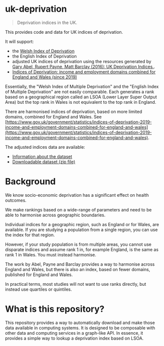 # uk-deprivation

> Deprivation indices in the UK.


This provides code and data for UK indices of deprivation.

It will support:

* the [Welsh Index of Deprivation](https://gov.wales/welsh-index-multiple-deprivation)
* the English Index of Deprivation
* adjusted UK indices of deprivation using the resources generated by 
[Gary Abel, Rupert Payne, Matt Barclay (2016): UK Deprivation Indices.](https://doi.org/10.5523/bris.1ef3q32gybk001v77c1ifmty7x).
* [Indices of Deprivation: income and employment domains combined for England and Wales (since 2019)](https://www.gov.uk/government/statistics/indices-of-deprivation-2019-income-and-employment-domains-combined-for-england-and-wales)

Essentially, the "Welsh Index of Multiple Deprivation" and the "English Index of Multiple Deprivation" are not easily
comparable. Each generates a rank based on a geographical region called an LSOA (Lower Layer Super Output Area) but the
top rank in Wales is not equivalent to the top rank in England. 

There are harmonised indices of deprivation, based on more limited domains, combined for England and Wales.
See [https://www.gov.uk/government/statistics/indices-of-deprivation-2019-income-and-employment-domains-combined-for-england-and-wales](https://www.gov.uk/government/statistics/indices-of-deprivation-2019-income-and-employment-domains-combined-for-england-and-wales).

The adjusted indices data are available:

* [Information about the dataset](https://data.bris.ac.uk/data/dataset/1ef3q32gybk001v77c1ifmty7x)
* [Downloadable dataset (zip file)](https://data.bris.ac.uk/datasets/1ef3q32gybk001v77c1ifmty7x/1ef3q32gybk001v77c1ifmty7x.zip)



# Background

We know socio-economic deprivation has a significant effect on health outcomes. 

We make rankings based on a wide-range of parameters and need to be able to harmonise across geographic boundaries.

Individual indices for a geographic region, such as England or for Wales, are available. If you are studying a 
population from a single region, you can use the index for that region. 

However, if your study population is from multiple areas, you cannot use disparate indices and assume rank 1 in, for example
England, is the same as rank 1 in Wales. You must instead harmonise.

The work by Abel, Payne and Barclay provides a way to harmonise across England and Wales, but there is also an index,
based on fewer domains, published for England and Wales. 

In practical terms, most studies will not want to use ranks directly, but instead use quartiles or quintiles.

# What is this repository?

This repository provides a way to automatically download and make those data available in computing systems. 
It is designed to be composable with other data and computing services in a graph-like API. 
In essence, it provides a simple way to lookup a deprivation index based on LSOA.

